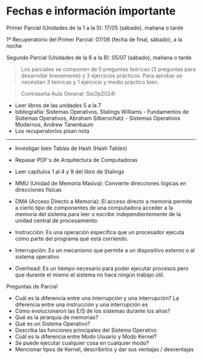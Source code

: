 # Fechas e información importante

Primer Parcial (Unidades de la 1 a la 5): 17/05 (sábado), mañana o tarde

1º Recuperatorio del Primer Parcial: 07/06 (fecha de final, sábado), a la noche

Segundo Parcial (Unidades de la 6 a la 8): 05/07 (sábado), mañana o tarde

> Los parciales se componen de 5 preguntas teóricas (3 preguntas para desarrollar brevemente) y 3 ejercicios prácticos. Para aprobar se necesitan 3 teóricas y 1 ejercicio y medio práctico bien.

> Contraseña Aula General: SisOp2024!

* Leer libros de las unidades 5 a la 7
* bibliografía: Sistemas Operativos, Stalings Williams - Fundamentos de Sistemas Operativos, Abraham Silberschatz - Sistemas Operativos Modernos, Andrew Tanenbaum
* Los recuperatorios pisan nota

------------------------------------------------------------------------------------------------------------------------------------------------------

* Investigar bien Tablas de Hash (Hash Tables)
* Repasar PDF's de Arquitectura de Computadoras
* Leer capítulos 1 al 4 y 9 del libro de Stalings

* MMU (Unidad de Memoria Masiva): Convierte direcciones lógicas en direcciones físicas
* DMA (Acceso Directo a Memoria): El acceso directo a memoria permite a cierto tipo de componentes de una computadora acceder a la memoria del sistema para leer o escribir independientemente de la unidad central de procesamiento.​

* Instrucción: Es una operación especifica que un procesador ejecuta como parte del programa que está corriendo.
* Interrupción: Es un mecanismo que permite a un dispositivo externo o al sistema operativo
* Overhead: Es un tiempo necesario para poder ejecutar procesos pero que durante el mismo el sistema no hace ningún trabajo útil.

Preguntas de Parcial
* Cuál es la diferencia entre una interrupción y una interrupción? La diferencia entre una instrucción y una interrupción es 
* Cómo evolucionaron las E/S de los sistemas durante los años?
* Qué es la jerarquía de memorias?
* Qué es un Sistema Operativo?
* Describa las funciones principales del Sistema Operativo
* Cuál es la diferencia entre Modo Usuario y Modo Kernel?
* Se puede ejecutar cualquier cosa en cualquier modo?
* Mencionar tipos de Kernel, describirlos y dar sus ventajas / desventajas